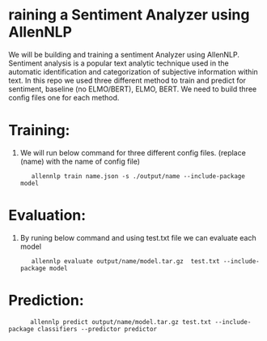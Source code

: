 # raining a Sentiment Analyzer using AllenNLP
We will be building and training a  sentiment Analyzer using AllenNLP. Sentiment analysis is a popular text analytic technique used in the automatic identification and categorization of subjective information within text. In this repo we used three different method to train and predict for sentiment, baseline (no ELMO/BERT), ELMO, BERT. We need to build three config files one for each method.

# Training: 
1. We will run below command for three different config files. (replace (name) with the name of config file)

          allennlp train name.json -s ./output/name --include-package model
          
          
# Evaluation: 
1. By runing below command and using test.txt file we can evaluate each model

          allennlp evaluate output/name/model.tar.gz  test.txt --include-package model
          
          
          
# Prediction:
          
          allennlp predict output/name/model.tar.gz test.txt --include-package classifiers --predictor predictor
          


